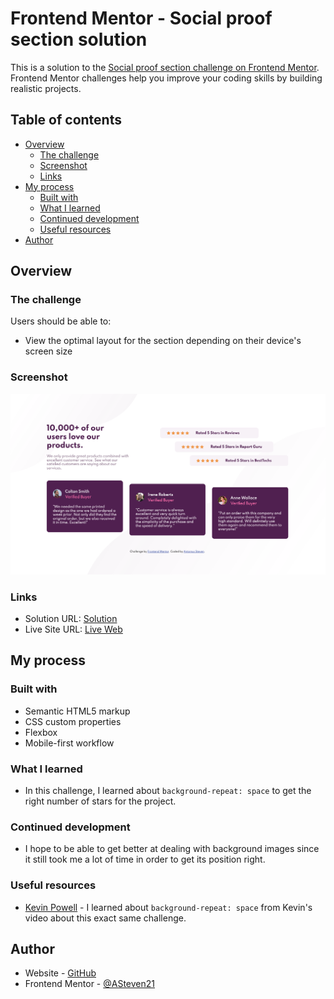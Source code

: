 # Frontend Mentor - Social proof section solution

This is a solution to the [Social proof section challenge on Frontend Mentor](https://www.frontendmentor.io/challenges/social-proof-section-6e0qTv_bA). Frontend Mentor challenges help you improve your coding skills by building realistic projects.

## Table of contents

- [Overview](#overview)
  - [The challenge](#the-challenge)
  - [Screenshot](#screenshot)
  - [Links](#links)
- [My process](#my-process)
  - [Built with](#built-with)
  - [What I learned](#what-i-learned)
  - [Continued development](#continued-development)
  - [Useful resources](#useful-resources)
- [Author](#author)

## Overview

### The challenge

Users should be able to:

- View the optimal layout for the section depending on their device's screen size

### Screenshot

![](./images/Social-Proof-Section_V3.png)

### Links

- Solution URL: [Solution](https://github.com/ASteven21/Social-Proof-Section)
- Live Site URL: [Live Web](https://asteven21.github.io/Social-Proof-Section/)

## My process

### Built with

- Semantic HTML5 markup
- CSS custom properties
- Flexbox
- Mobile-first workflow

### What I learned

- In this challenge, I learned about `background-repeat: space` to get the right number of stars for the project.

### Continued development

- I hope to be able to get better at dealing with background images since it still took me a lot of time in order to get its position right.

### Useful resources

- [Kevin Powell](https://www.youtube.com/watch?v=K27WULzr2P8&t=3412s) - I learned about `background-repeat: space` from Kevin's video about this exact same challenge.

## Author

- Website - [GitHub](https://github.com/ASteven21)
- Frontend Mentor - [@ASteven21](https://www.frontendmentor.io/profile/ASteven21)
